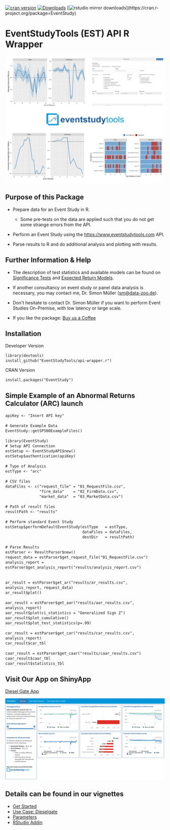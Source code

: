 [![cran version](http://www.r-pkg.org/badges/version/EventStudy)](https://cran.r-project.org/package=EventStudy) [![Downloads](http://cranlogs.r-pkg.org/badges/grand-total/EventStudy)](https://cran.r-project.org/package=EventStudy) [![rstudio mirror downloads](http://cranlogs.r-pkg.org/badges/EventStudy?)](https://cran.r-project.org/package=EventStudy)

# EventStudyTools (EST) API R Wrapper

![](vignettes/landing_page.png)

## Purpose of this Package

-   Prepare data for an Event Study in R.

    -   Some pre-tests on the data are applied such that you do not get some strange errors from the API.

-   Perform an Event Study using the <https://www.eventstudytools.com> API.

-   Parse results to R and do additional analysis and plotting with results.

## Further Information & Help

-   The description of test statistics and available models can be found on [Significance Tests](https://www.eventstudytools.com/significance-tests/) and [Expected Return Models](https://www.eventstudytools.com/expected-return-models/).

-   If another consultancy on event study or panel data analysis is necessary, you may contact me, Dr. Simon Müller (sm@data-zoo.de).

-   Don't hesitate to contact Dr. Simon Müller if you want to perform Event Studies On-Premise, with low latency or large scale.

-   If you like the package: [Buy us a Coffee](https://www.buymeacoffee.com/wZB75JA1Q)

## Installation

Developer Version

    library(devtools)
    install_github("EventStudyTools/api-wrapper.r")

CRAN Version

    install.packages("EventStudy")

## Simple Example of an Abnormal Returns Calculator (ARC) launch

    apiKey <- "Insert API key"

    # Generate Example Data
    EventStudy::getSP500ExampleFiles()

    library(EventStudy)
    # Setup API Connection
    estSetup <- EventStudyAPI$new()
    estSetup$authentication(apiKey)

    # Type of Analysis
    estType <- "arc"

    # CSV files
    dataFiles <- c("request_file" = "01_RequestFile.csv", 
                   "firm_data"    = "02_FirmData.csv", 
                   "market_data"  = "03_MarketData.csv")

    # Path of result files
    resultPath <- "results"

    # Perform standard Event Study
    estSetup$performDefaultEventStudy(estType   = estType,
                                      dataFiles = dataFiles, 
                                      destDir   = resultPath)
                            
    # Parse Results                        
    estParser <- ResultParser$new()
    request_data = estParser$get_request_file("01_RequestFile.csv")
    analysis_report = estParser$get_analysis_report("results/analysis_report.csv")


    ar_result = estParser$get_ar("results/ar_results.csv", analysis_report, request_data)
    ar_result$plot()

    aar_result = estParser$get_aar("results/aar_results.csv", analysis_report)
    aar_result$plot(ci_statistics = "Generalized Sign Z")
    aar_result$plot_cumulative()
    aar_result$plot_test_statistics(p=.99)

    car_result = estParser$get_car("results/car_results.csv", analysis_report)
    car_result$car_tbl

    caar_result = estParser$get_caar("results/caar_results.csv")
    caar_result$caar_tbl
    caar_result$statistics_tbl

## Visit Our App on ShinyApp

[Diesel Gate App](https://muon-stat.shinyapps.io/dieselgate/)

![](vignettes/DieselGate.png "Diesel Gate App")

## Details can be found in our vignettes

-   [Get Started](https://cran.r-project.org/package=EventStudy/vignettes/introduction_eventstudy.html)
-   [Use Case: Dieselgate](https://cran.r-project.org/package=EventStudy/vignettes/howto_eventstudy.html)
-   [Parameters](https://cran.r-project.org/package=EventStudy/vignettes/parameters_eventstudy.html)
-   [RStudio Addin](https://cran.r-project.org/package=EventStudy/vignettes/addin_eventstudy.html)
